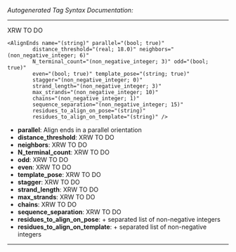 _Autogenerated Tag Syntax Documentation:_

---
XRW TO DO

```
<AlignEnds name="(string)" parallel="(bool; true)"
        distance_threshold="(real; 18.0)" neighbors="(non_negative_integer; 6)"
        N_terminal_count="(non_negative_integer; 3)" odd="(bool; true)"
        even="(bool; true)" template_pose="(string; true)"
        stagger="(non_negative_integer; 0)"
        strand_length="(non_negative_integer; 3)"
        max_strands="(non_negative_integer; 10)"
        chains="(non_negative_integer; 1)"
        sequence_separation="(non_negative_integer; 15)"
        residues_to_align_on_pose="(string)"
        residues_to_align_on_template="(string)" />
```

-   **parallel**: Align ends in a parallel orientation
-   **distance_threshold**: XRW TO DO
-   **neighbors**: XRW TO DO
-   **N_terminal_count**: XRW TO DO
-   **odd**: XRW TO DO
-   **even**: XRW TO DO
-   **template_pose**: XRW TO DO
-   **stagger**: XRW TO DO
-   **strand_length**: XRW TO DO
-   **max_strands**: XRW TO DO
-   **chains**: XRW TO DO
-   **sequence_separation**: XRW TO DO
-   **residues_to_align_on_pose**: + separated list of non-negative integers
-   **residues_to_align_on_template**: + separated list of non-negative integers

---

